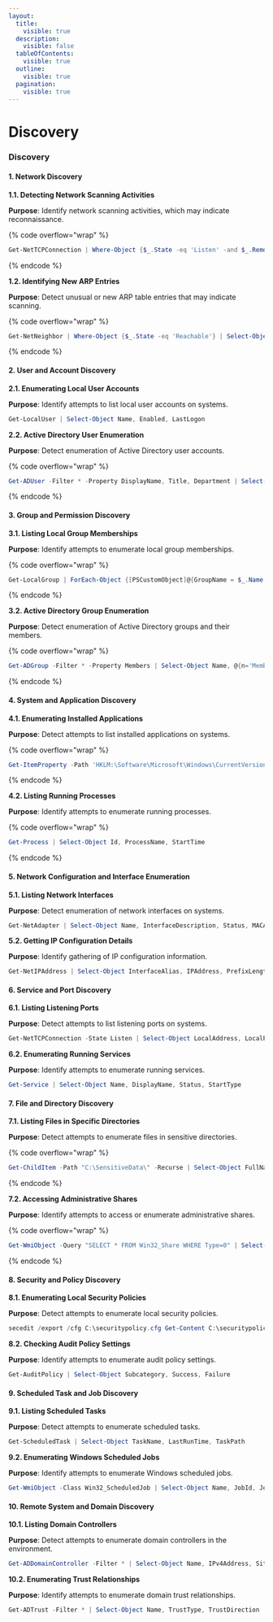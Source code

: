 ```yaml
---
layout:
  title:
    visible: true
  description:
    visible: false
  tableOfContents:
    visible: true
  outline:
    visible: true
  pagination:
    visible: true
---
```


# Discovery

### Discovery

#### 1. **Network Discovery**

**1.1. Detecting Network Scanning Activities**

**Purpose**: Identify network scanning activities, which may indicate reconnaissance.

{% code overflow="wrap" %}
```powershell
Get-NetTCPConnection | Where-Object {$_.State -eq 'Listen' -and $_.RemoteAddress -ne '0.0.0.0'} | Select-Object LocalAddress, LocalPort, RemoteAddress, RemotePort
```
{% endcode %}

**1.2. Identifying New ARP Entries**

**Purpose**: Detect unusual or new ARP table entries that may indicate scanning.

{% code overflow="wrap" %}
```powershell
Get-NetNeighbor | Where-Object {$_.State -eq 'Reachable'} | Select-Object InterfaceIndex, IPAddress, LinkLayerAddress, State
```
{% endcode %}

#### 2. **User and Account Discovery**

**2.1. Enumerating Local User Accounts**

**Purpose**: Identify attempts to list local user accounts on systems.

```powershell
Get-LocalUser | Select-Object Name, Enabled, LastLogon
```

**2.2. Active Directory User Enumeration**

**Purpose**: Detect enumeration of Active Directory user accounts.

{% code overflow="wrap" %}
```powershell
Get-ADUser -Filter * -Property DisplayName, Title, Department | Select-Object DisplayName, Title, Department
```
{% endcode %}

#### 3. **Group and Permission Discovery**

**3.1. Listing Local Group Memberships**

**Purpose**: Identify attempts to enumerate local group memberships.

{% code overflow="wrap" %}
```powershell
Get-LocalGroup | ForEach-Object {[PSCustomObject]@{GroupName = $_.Name Members = (Get-LocalGroupMember -Group $_.Name | Select-Object -ExpandProperty Name) -join ", "}}
```
{% endcode %}

**3.2. Active Directory Group Enumeration**

**Purpose**: Detect enumeration of Active Directory groups and their members.

{% code overflow="wrap" %}
```powershell
Get-ADGroup -Filter * -Property Members | Select-Object Name, @{n='Members';e={$_.Members -join ", "}}
```
{% endcode %}

#### 4. **System and Application Discovery**

**4.1. Enumerating Installed Applications**

**Purpose**: Detect attempts to list installed applications on systems.

{% code overflow="wrap" %}
```powershell
Get-ItemProperty -Path 'HKLM:\Software\Microsoft\Windows\CurrentVersion\Uninstall\*' | Select-Object DisplayName, DisplayVersion, Publisher, InstallDate
```
{% endcode %}

**4.2. Listing Running Processes**

**Purpose**: Identify attempts to enumerate running processes.

{% code overflow="wrap" %}
```powershell
Get-Process | Select-Object Id, ProcessName, StartTime
```
{% endcode %}

#### 5. **Network Configuration and Interface Enumeration**

**5.1. Listing Network Interfaces**

**Purpose**: Detect enumeration of network interfaces on systems.

```powershell
Get-NetAdapter | Select-Object Name, InterfaceDescription, Status, MACAddress
```

**5.2. Getting IP Configuration Details**

**Purpose**: Identify gathering of IP configuration information.

```powershell
Get-NetIPAddress | Select-Object InterfaceAlias, IPAddress, PrefixLength
```

#### 6. **Service and Port Discovery**

**6.1. Listing Listening Ports**

**Purpose**: Detect attempts to list listening ports on systems.

```powershell
Get-NetTCPConnection -State Listen | Select-Object LocalAddress, LocalPort
```

**6.2. Enumerating Running Services**

**Purpose**: Identify attempts to enumerate running services.

```powershell
Get-Service | Select-Object Name, DisplayName, Status, StartType
```

#### 7. **File and Directory Discovery**

**7.1. Listing Files in Specific Directories**

**Purpose**: Detect attempts to enumerate files in sensitive directories.

{% code overflow="wrap" %}
```powershell
Get-ChildItem -Path "C:\SensitiveData\" -Recurse | Select-Object FullName, LastWriteTime
```
{% endcode %}

**7.2. Accessing Administrative Shares**

**Purpose**: Identify attempts to access or enumerate administrative shares.

{% code overflow="wrap" %}
```powershell
Get-WmiObject -Query "SELECT * FROM Win32_Share WHERE Type=0" | Select-Object Name, Path
```
{% endcode %}

#### 8. **Security and Policy Discovery**

**8.1. Enumerating Local Security Policies**

**Purpose**: Detect attempts to enumerate local security policies.

```powershell
secedit /export /cfg C:\securitypolicy.cfg Get-Content C:\securitypolicy.cfg
```

**8.2. Checking Audit Policy Settings**

**Purpose**: Identify attempts to enumerate audit policy settings.

```powershell
Get-AuditPolicy | Select-Object Subcategory, Success, Failure
```

#### 9. **Scheduled Task and Job Discovery**

**9.1. Listing Scheduled Tasks**

**Purpose**: Detect attempts to enumerate scheduled tasks.

```powershell
Get-ScheduledTask | Select-Object TaskName, LastRunTime, TaskPath
```

**9.2. Enumerating Windows Scheduled Jobs**

**Purpose**: Identify attempts to enumerate Windows scheduled jobs.

```powershell
Get-WmiObject -Class Win32_ScheduledJob | Select-Object Name, JobId, JobStatus
```

#### 10. **Remote System and Domain Discovery**

**10.1. Listing Domain Controllers**

**Purpose**: Detect attempts to enumerate domain controllers in the environment.

```powershell
Get-ADDomainController -Filter * | Select-Object Name, IPv4Address, Site
```

**10.2. Enumerating Trust Relationships**

**Purpose**: Identify attempts to enumerate domain trust relationships.

```powershell
Get-ADTrust -Filter * | Select-Object Name, TrustType, TrustDirection
```
